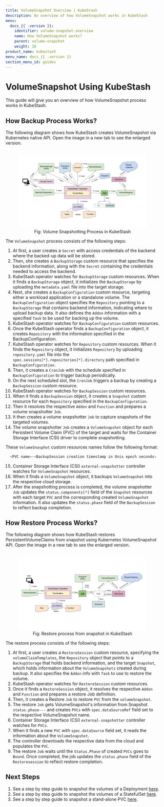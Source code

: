 ```yaml
---
title: VolumeSnapshot Overview | KubeStash
description: An overview of how VolumeSnapshot works in KubeStash
menu:
  docs_{{ .version }}:
    identifier: volume-snapshot-overview
    name: How VolumeSnapshot works?
    parent: volume-snapshot
    weight: 10
product_name: kubestash
menu_name: docs_{{ .version }}
section_menu_id: guides
---
```


# VolumeSnapshot Using KubeStash

This guide will give you an overview of how VolumeSnapshot process works in KubeStash.

## How Backup Process Works?

The following diagram shows how KubeStash creates VolumeSnapshot via Kubernetes native API. Open the image in a new tab to see the enlarged version.

<figure align="center">
  <img alt="KubeStash Backup Flow" src="/docs/guides/volumesnapshot/overview/images/volumesnapshot-overview.svg">
<figcaption align="center">Fig: Volume Snapshotting Process in KubeStash</figcaption>
</figure>

The `VolumeSnapshot` process consists of the following steps:
1. At first, a user creates a `Secret` with access credentials of the backend where the backed-up data will be stored. 
2. Then, she creates a `BackupStorage` custom resource that specifies the backend information, along with the `Secret` containing the credentials needed to access the backend. 
3. KubeStash operator watches for `BackupStorage` custom resources. When it finds a `BackupStorage` object, it initializes the `BackupStorage` by uploading the `metadata.yaml` file into the target storage. 
4. Next, she creates a `BackupConfiguration` custom resource, targeting either a workload application or a standalone volume. The `BackupConfiguration` object specifies the `Repository` pointing to a `BackupStorage` that contains backend information, indicating where to upload backup data. It also defines the `Addon` information with a specified `Task` to be used for backing up the volume. 
5. KubeStash operator watches for `BackupConfiguration` custom resources. 
6. Once the KubeStash operator finds a `BackupConfiguration` object, it creates `Repository` with the information specified in the BackupConfiguration. 
7. KubeStash operator watches for `Repository` custom resources. When it finds the `Repository` object, it Initializes `Repository` by uploading `repository.yaml` file into the `spec.sessions[*].repositories[*].directory` path specified in `BackupConfiguration`. 
8. Then, it creates a `CronJob` with the schedule specified in `BackupConfiguration` to trigger backup periodically. 
9. On the next scheduled slot, the `CronJob` triggers a backup by creating a `BackupSession` custom resource. 
10. KubeStash operator watches for `BackupSession` custom resources. 
11. When it finds a `BackupSession` object, it creates a `Snapshot` custom resource for each `Repository` specified in the `BackupConfiguration`. 
12. Then it resolves the respective `Addon` and `Function` and prepares a volume snapshotter `Job`. 
13. It then creates a volume snapshotter `Job` to capture snapshots of the targeted volumes. 
14. The volume snapshotter `Job` creates a `VolumeSnapshot` object for each Persistent Volume Claim (PVC) of the target and waits for the Container Storage Interface (CSI) driver to complete snapshotting.

These `VolumeSnasphot` custom resources names follow the following format:
```bash
  <PVC name>-<BackupSession creation timestamp in Unix epoch seconds>
```
15. Container Storage Interface (CSI) `external-snapshotter` controller watches for `VolumeSnapshot` resources.
16. When it finds a `VolumeSnapshot` object, it backups `VolumeSnapshot` into the respective cloud storage. 
17. After the snapshotting process is completed, the volume snapshotter `Job` updates the `status.components[*]` field of the `Snapshot` resources with each target `PVC` and the corresponding created `VolumeSnapshot` information. It also updates the `status.phase` field of the `BackupSession` to reflect backup completion.

## How Restore Process Works?
The following diagram shows how KubeStash restores PersistentVolumeClaims from snapshot using Kubernetes VolumeSnapshot API. Open the image in a new tab to see the enlarged version.

<figure align="center">
  <img alt="KubeStash Restore Flow" src="/docs/guides/volumesnapshot/overview/images/restore-overview.svg">
<figcaption align="center">Fig: Restore process from snapshot in KubeStash</figcaption>
</figure>

The restore process consists of the following steps:
1. At first, a user creates a `RestoreSession` custom resource, specifying the `volumeClaimTemplates`, the `Repository` object that points to a `BackupStorage` that holds backend information, and the target `Snapshot`, which holds information about the `VolumeSnapshots` created during backup. It also specifies the `Addon` info with `Task` to use to restore the volume.
2. KubeStash operator watches for `RestoreSession` custom resources.
3. Once it finds a `RestoreSession` object, it resolves the respective `Addon` and `Function` and prepares a restore Job definition.
4. Then, it creates a Restore `Job` to restore `PVC` from the `volumeSnapshot`.
5. The restore `Job` gets VolumeSnapshot's information from Snapshot `status.phase---` and creates `PVCs` with `spec.dataSourceRef` field set to the respective VolumeSnapshot name.
6. Container Storage Interface (CSI) `external-snapshotter` controller watches for `PVCs`.
7. When it finds a new `PVC` with `spec.dataSource` field set, it reads the information about the `VolumeSnapshot`.
8. The controller downloads the respective data from the cloud and populates the `PVC`.
9. The restore `Job` waits until the `Status.Phase` of created `PVCs` goes to `Bound`. Once completed, the job updates the `status.phase` field of the `Restoresession` to reflect restore completion.

## Next Steps
1. See a step by step guide to snapshot the volumes of a Deployment [here](/docs/guides/volumesnapshot/deployment/index.md).
2. See a step by step guide to snapshot the volumes of a StatefulSet [here](/docs/guides/volumesnapshot/statefulset/index.md).
3. See a step by step guide to snapshot a stand-alone PVC [here](/docs/guides/volumesnapshot/pvc/index.md).
